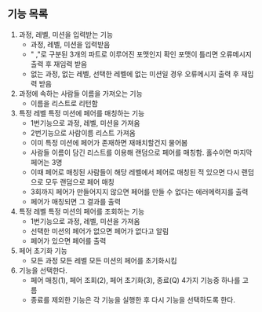 ## 기능 목록

1. 과정, 레벨, 미션을 입력받는 기능
    - 과정, 레벨, 미션을 입력받음
    - " ,"로 구분된 3개의 파트로 이루어진 포맷인지 확인 포맷이 틀리면 오류메시지 출력 후 재임력 받음
    - 없는 과정, 없는 레벨, 선택한 레벨에 없는 미션일 경우 오류메시지 출력 후 재입력 받음
2. 과정에 속하는 사람들 이름을 가져오는 기능
    - 이름을 리스트로 리턴함
3. 특정 레벨 특정 미션에 페어를 매칭하는 기능
    - 1번기능으로 과정, 레벨, 미션을 가져옴
    - 2번기능으로 사람이름 리스트 가져옴
    - 이미 특정 미션에 페어가 존재하면 재매치할건지 물어봄
    - 사람들 이름이 담긴 리스트를 이용해 랜덤으로 페어를 매칭함. 홀수이면 마지막 페어는 3명
    - 이때 페어로 매칭된 사람들이 해당 레벨에서 페어로 매칭된 적 있으면 다시 랜덤으로 모두 랜덤으로 페어 매칭
    - 3회까지 페어가 만들어지지 않으면 페어를 만들 수 없다는 에러메력지를 출력
    - 페어가 매칭되면 그 결과를 출력
4. 특정 레벨 특정 미션의 페어를 조회하는 기능
    - 1번기능으로 과정, 레벨, 미션을 가져옴
    - 선택한 미션의 페어가 없으면 페어가 없다고 알림
    - 페어가 있으면 페어를 출력
5. 페어 초기화 기능
    - 모든 과정 모든 레벨 모든 미션의 페어를 초기화시킴
6. 기능을 선택한다.
    - 페어 매칭(1), 페어 조회(2), 페어 초기화(3), 종료(Q) 4가지 기능중 하나를 고름
    - 종료를 제외한 기능은 각 기능을 실행한 후 다시 기능을 선택하도록 한다.

